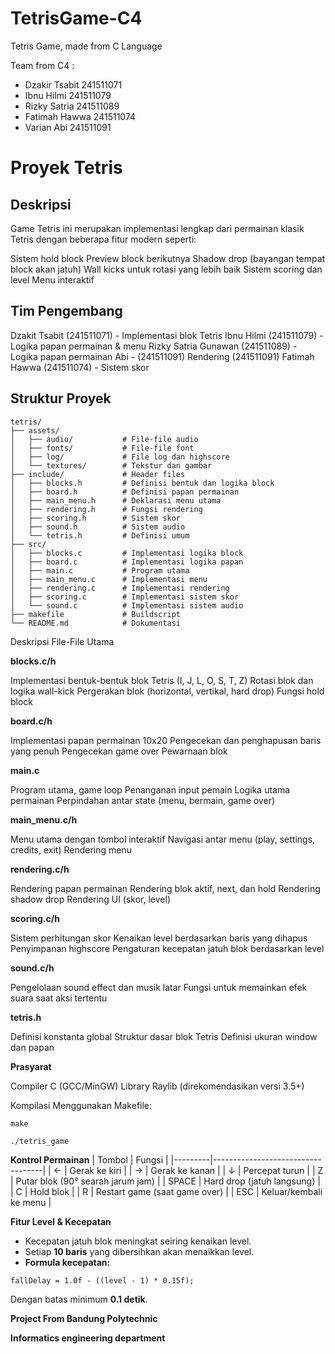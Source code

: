 # TetrisGame-C4
Tetris Game, made from C Language

Team from C4 :
- Dzakir Tsabit 241511071
- Ibnu Hilmi 241511079
- Rizky Satria 241511089
- Fatimah Hawwa 241511074
- Varian Abi 241511091

# Proyek Tetris

## Deskripsi
Game Tetris ini merupakan implementasi lengkap dari permainan klasik Tetris dengan beberapa fitur modern seperti:

Sistem hold block
Preview block berikutnya
Shadow drop (bayangan tempat block akan jatuh)
Wall kicks untuk rotasi yang lebih baik
Sistem scoring dan level
Menu interaktif

## Tim Pengembang
Dzakit Tsabit (241511071) - Implementasi blok Tetris
Ibnu Hilmi (241511079) - Logika papan permainan & menu
Rizky Satria Gunawan (241511089) - Logika papan permainan
Abi - (241511091)  Rendering (241511091)
Fatimah Hawwa (241511074) - Sistem skor

## Struktur Proyek
```
tetris/
├── assets/
│   ├── audio/           # File-file audio
│   ├── fonts/           # File-file font
│   ├── log/             # File log dan highscore
│   └── textures/        # Tekstur dan gambar
├── include/             # Header files
│   ├── blocks.h         # Definisi bentuk dan logika block 
│   ├── board.h          # Definisi papan permainan
│   ├── main_menu.h      # Deklarasi menu utama
│   ├── rendering.h      # Fungsi rendering
│   ├── scoring.h        # Sistem skor
│   ├── sound.h          # Sistem audio
│   └── tetris.h         # Definisi umum
├── src/
│   ├── blocks.c         # Implementasi logika block
│   ├── board.c          # Implementasi logika papan
│   ├── main.c           # Program utama
│   ├── main_menu.c      # Implementasi menu
│   ├── rendering.c      # Implementasi rendering
│   ├── scoring.c        # Implementasi sistem skor
│   └── sound.c          # Implementasi sistem audio
├── makefile             # Buildscript
└── README.md            # Dokumentasi
```

Deskripsi File-File Utama

**blocks.c/h**

Implementasi bentuk-bentuk blok Tetris (I, J, L, O, S, T, Z)
Rotasi blok dan logika wall-kick
Pergerakan blok (horizontal, vertikal, hard drop)
Fungsi hold block

**board.c/h**

Implementasi papan permainan 10x20
Pengecekan dan penghapusan baris yang penuh
Pengecekan game over
Pewarnaan blok

**main.c**

Program utama, game loop
Penanganan input pemain
Logika utama permainan
Perpindahan antar state (menu, bermain, game over)

**main_menu.c/h**

Menu utama dengan tombol interaktif
Navigasi antar menu (play, settings, credits, exit)
Rendering menu

**rendering.c/h**

Rendering papan permainan
Rendering blok aktif, next, dan hold
Rendering shadow drop
Rendering UI (skor, level)

**scoring.c/h**

Sistem perhitungan skor
Kenaikan level berdasarkan baris yang dihapus
Penyimpanan highscore
Pengaturan kecepatan jatuh blok berdasarkan level

**sound.c/h**

Pengelolaan sound effect dan musik latar
Fungsi untuk memainkan efek suara saat aksi tertentu

**tetris.h**

Definisi konstanta global
Struktur dasar blok Tetris
Definisi ukuran window dan papan

**Prasyarat**

Compiler C (GCC/MinGW)
Library Raylib (direkomendasikan versi 3.5+)

Kompilasi
Menggunakan Makefile:

```
make
```

```
./tetris_game
```

**Kontrol Permainan**
| Tombol  | Fungsi                            |
|---------|-----------------------------------|
| ←       | Gerak ke kiri                    |
| →       | Gerak ke kanan                   |
| ↓       | Percepat turun                   |
| Z       | Putar blok (90° searah jarum jam) |
| SPACE   | Hard drop (jatuh langsung)       |
| C       | Hold blok                        |
| R       | Restart game (saat game over)    |
| ESC     | Keluar/kembali ke menu           |

**Fitur Level & Kecepatan**

- Kecepatan jatuh blok meningkat seiring kenaikan level.
- Setiap **10 baris** yang dibersihkan akan menaikkan level.
- **Formula kecepatan:**
```
fallDelay = 1.0f - ((level - 1) * 0.15f);
```
Dengan batas minimum **0.1 detik**.

**Project From Bandung Polytechnic**

**Informatics engineering department**


